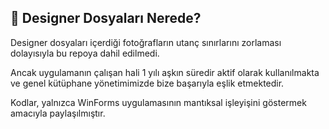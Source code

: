 ## 🙈 Designer Dosyaları Nerede?

Designer dosyaları içerdiği fotoğrafların utanç sınırlarını zorlaması dolayısıyla bu repoya dahil edilmedi.

Ancak uygulamanın çalışan hali 1 yılı aşkın süredir aktif olarak kullanılmakta ve genel kütüphane yönetimimizde bize başarıyla eşlik etmektedir.  

Kodlar, yalnızca WinForms uygulamasının mantıksal işleyişini göstermek amacıyla paylaşılmıştır.

